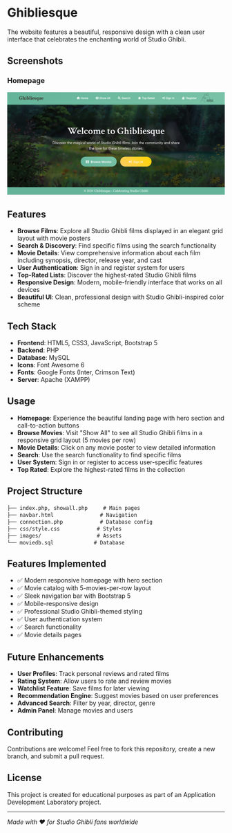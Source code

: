 # Ghibliesque
The website features a beautiful, responsive design with a clean user interface that celebrates the enchanting world of Studio Ghibli.

## Screenshots

### Homepage
![Ghibliesque Homepage](Screenshot%202025-07-30%20005525.png)


## Features
- **Browse Films**: Explore all Studio Ghibli films displayed in an elegant grid layout with movie posters
- **Search & Discovery**: Find specific films using the search functionality
- **Movie Details**: View comprehensive information about each film including synopsis, director, release year, and cast
- **User Authentication**: Sign in and register system for users
- **Top-Rated Lists**: Discover the highest-rated Studio Ghibli films
- **Responsive Design**: Modern, mobile-friendly interface that works on all devices
- **Beautiful UI**: Clean, professional design with Studio Ghibli-inspired color scheme

## Tech Stack
- **Frontend**: HTML5, CSS3, JavaScript, Bootstrap 5
- **Backend**: PHP
- **Database**: MySQL
- **Icons**: Font Awesome 6
- **Fonts**: Google Fonts (Inter, Crimson Text)
- **Server**: Apache (XAMPP)


## Usage
- **Homepage**: Experience the beautiful landing page with hero section and call-to-action buttons
- **Browse Movies**: Visit "Show All" to see all Studio Ghibli films in a responsive grid layout (5 movies per row)
- **Movie Details**: Click on any movie poster to view detailed information
- **Search**: Use the search functionality to find specific films
- **User System**: Sign in or register to access user-specific features
- **Top Rated**: Explore the highest-rated films in the collection

## Project Structure
```
├── index.php, showall.php     # Main pages
├── navbar.html               # Navigation  
├── connection.php            # Database config
├── css/style.css            # Styles
├── images/                  # Assets
└── moviedb.sql             # Database
```

## Features Implemented
- ✅ Modern responsive homepage with hero section
- ✅ Movie catalog with 5-movies-per-row layout
- ✅ Sleek navigation bar with Bootstrap 5
- ✅ Mobile-responsive design
- ✅ Professional Studio Ghibli-themed styling
- ✅ User authentication system
- ✅ Search functionality
- ✅ Movie details pages

## Future Enhancements
- **User Profiles**: Track personal reviews and rated films
- **Rating System**: Allow users to rate and review movies
- **Watchlist Feature**: Save films for later viewing
- **Recommendation Engine**: Suggest movies based on user preferences
- **Advanced Search**: Filter by year, director, genre
- **Admin Panel**: Manage movies and users

## Contributing
Contributions are welcome! Feel free to fork this repository, create a new branch, and submit a pull request.

## License
This project is created for educational purposes as part of an Application Development Laboratory project.

---
*Made with ❤️ for Studio Ghibli fans worldwide*

